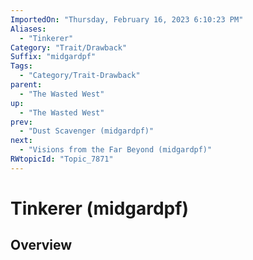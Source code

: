```yaml
---
ImportedOn: "Thursday, February 16, 2023 6:10:23 PM"
Aliases:
  - "Tinkerer"
Category: "Trait/Drawback"
Suffix: "midgardpf"
Tags:
  - "Category/Trait-Drawback"
parent:
  - "The Wasted West"
up:
  - "The Wasted West"
prev:
  - "Dust Scavenger (midgardpf)"
next:
  - "Visions from the Far Beyond (midgardpf)"
RWtopicId: "Topic_7871"
---
```

# Tinkerer (midgardpf)
## Overview
